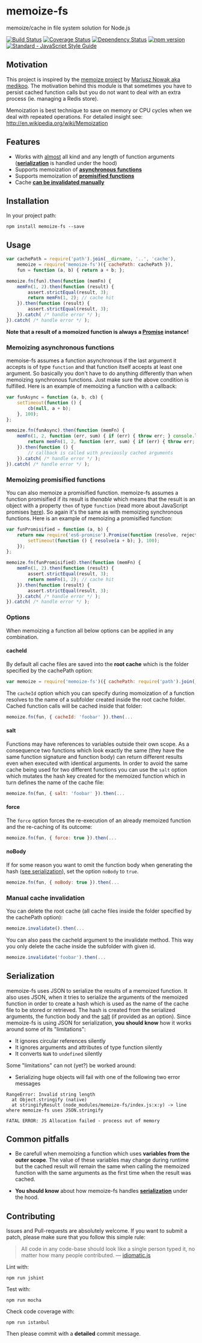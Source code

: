 # memoize-fs

memoize/cache in file system solution for Node.js

[![Build Status](https://travis-ci.org/borisdiakur/memoize-fs.svg?branch=master)](https://travis-ci.org/borisdiakur/memoize-fs)
[![Coverage Status](https://coveralls.io/repos/borisdiakur/memoize-fs/badge.svg?branch=master)](https://coveralls.io/r/borisdiakur/memoize-fs?branch=master)
[![Dependency Status](https://gemnasium.com/borisdiakur/memoize-fs.svg)](https://gemnasium.com/borisdiakur/memoize-fs)
[![npm version](https://badge.fury.io/js/memoize-fs.svg)](http://badge.fury.io/js/memoize-fs)
[![Standard - JavaScript Style Guide](https://img.shields.io/badge/code%20style-standard-brightgreen.svg)](http://standardjs.com/)

## Motivation
This project is inspired by the [memoize project](https://github.com/medikoo/memoize) by [Mariusz Nowak aka medikoo](https://github.com/medikoo).
The motivation behind this module is that sometimes you have to persist cached function calls but you do not want to deal with an extra process
(ie. managing a Redis store).

Memoization is best technique to save on memory or CPU cycles when we deal with repeated operations. For detailed insight see:
http://en.wikipedia.org/wiki/Memoization

## Features

* Works with [almost](#common-pitfalls) all kind and any length of function arguments ([__serialization__](#serialization) is handled under the hood)
* Supports memoization of [__asynchronous functions__](#memoizing-asynchronous-functions)
* Supports memoization of [__promisified functions__](#memoizing-promisified-functions)
* Cache [__can be invalidated manually__](#manual-cache-invalidation)

## Installation

In your project path:

```shell
npm install memoize-fs --save
```

## Usage

```javascript
var cachePath = require('path').join(__dirname, '..', 'cache'),
    memoize = require('memoize-fs')({ cachePath: cachePath }),
    fun = function (a, b) { return a + b; };

memoize.fn(fun).then(function (memFn) {
    memFn(1, 2).then(function (result) {
        assert.strictEqual(result, 3);
        return memFn(1, 2); // cache hit
    }).then(function (result) {
        assert.strictEqual(result, 3);
    }).catch( /* handle error */ );
}).catch( /* handle error */ );
```

__Note that a result of a momoized function is always a [Promise](http://www.html5rocks.com/en/tutorials/es6/promises/) instance!__

### Memoizing asynchronous functions

memoise-fs assumes a function asynchronous if the last argument it accepts is of type `function` and that function itself accepts at least one argument.
So basically you don't have to do anything differently than when memoizing synchronous functions. Just make sure the above condition is fulfilled.
Here is an example of memoizing a function with a callback:

```javascript
var funAsync = function (a, b, cb) {
    setTimeout(function () {
        cb(null, a + b);
    }, 100);
};

memoize.fn(funAsync).then(function (memFn) {
    memFn(1, 2, function (err, sum) { if (err) { throw err; } console.log(sum); }).then(function () {
        return memFn(1, 2, function (err, sum) { if (err) { throw err; } console.log(sum); }); // cache hit
    }).then(function () {
        // callback is called with previously cached arguments
    }).catch( /* handle error */ );
}).catch( /* handle error */ );
```

### Memoizing promisified functions

You can also memoize a promisified function. memoize-fs assumes a function promisified if its result is _thenable_
which means that the result is an object with a property `then` of type `function`
(read more about JavaScript promises [here](http://www.html5rocks.com/en/tutorials/es6/promises/?redirect_from_locale=de)).
So again it's the same as with memoizing synchronous functions.
Here is an example of memoizing a promisified function:

```javascript
var funPromisified = function (a, b) {
    return new require('es6-promise').Promise(function (resolve, reject) {
        setTimeout(function () { resolve(a + b); }, 100);
    });
};

memoize.fn(funPromisified).then(function (memFn) {
    memFn(1, 2).then(function (result) {
        assert.strictEqual(result, 3);
        return memFn(1, 2); // cache hit
    }).then(function (result) {
        assert.strictEqual(result, 3);
    }).catch( /* handle error */ );
}).catch( /* handle error */ );
```

### Options

When memoizing a function all below options can be applied in any combination.

#### cacheId

By default all cache files are saved into the __root cache__ which is the folder specified by the cachePath option:

```javascript
var memoize = require('memoize-fs')({ cachePath: require('path').join(__dirname, '../../cache' });
```

The `cacheId` option which you can specify during momoization of a function resolves to the name of a subfolder created inside the root cache folder.
Cached function calls will be cached inside that folder:

```javascript
memoize.fn(fun, { cacheId: 'foobar' }).then(...
```

#### salt

Functions may have references to variables outside their own scope. As a consequence two functions which look exactly the same
(they have the same function signature and function body) can return different results even when executed with identical arguments.
In order to avoid the same cache being used for two different functions you can use the `salt` option
which mutates the hash key created for the memoized function which in turn defines the name of the cache file:

```javascript
memoize.fn(fun, { salt: 'foobar' }).then(...
```

#### force

The `force` option forces the re-execution of an already memoized function and the re-caching of its outcome:

```javascript
memoize.fn(fun, { force: true }).then(...
```

#### noBody

If for some reason you want to omit the function body when generating the hash ([see serialization](#serialization)), set the option `noBody` to `true`.

```javascript
memoize.fn(fun, { noBody: true }).then(...
```

### Manual cache invalidation

You can delete the root cache (all cache files inside the folder specified by the cachePath option):

```javascript
memoize.invalidate().then(...
```

You can also pass the cacheId argument to the invalidate method. This way you only delete the cache inside the subfolder with given id.

```javascript
memoize.invalidate('foobar').then(...
```

## Serialization

memoize-fs uses JSON to serialize the results of a memoized function.
It also uses JSON, when it tries to serialize the arguments of the memoized function in order to create a hash
which is used as the name of the cache file to be stored or retrieved.
The hash is created from the serialized arguments, the function body and the [salt](#salt) (if provided as an option).
Since memoize-fs is using JSON for serialization, __you should know__ how it works around some of its "limitations":

- It ignores circular references silently
- It ignores arguments and attributes of type function silently
- It converts `NaN` to `undefined` silently

Some "limitations" can not (yet?) be worked around:

- Serializing huge objects will fail with one of the following two error messages
```
RangeError: Invalid string length
  at Object.stringify (native)
  at stringifyResult (node_modules/memoize-fs/index.js:x:y) -> line where memoize-fs uses JSON.stringify
```
```
FATAL ERROR: JS Allocation failed - process out of memory
```

## Common pitfalls

- Be carefull when memoizing a function which uses __variables from the outer scope__.
The value of these variables may change during runtime but the cached result will remain the same
when calling the memoized function with the same arguments as the first time when the result was cached.

- __You should know__ about how memoize-fs handles [__serialization__](#serialization) under the hood.

## Contributing

Issues and Pull-requests are absolutely welcome. If you want to submit a patch, please make sure that you follow this simple rule:

> All code in any code-base should look like a single person typed it, no matter how
many people contributed. — [idiomatic.js](https://github.com/rwldrn/idiomatic.js/)

Lint with:
```shell
npm run jshint
```

Test with:
```shell
npm run mocha
```

Check code coverage with:

```shell
npm run istanbul
```

Then please commit with a __detailed__ commit message.
